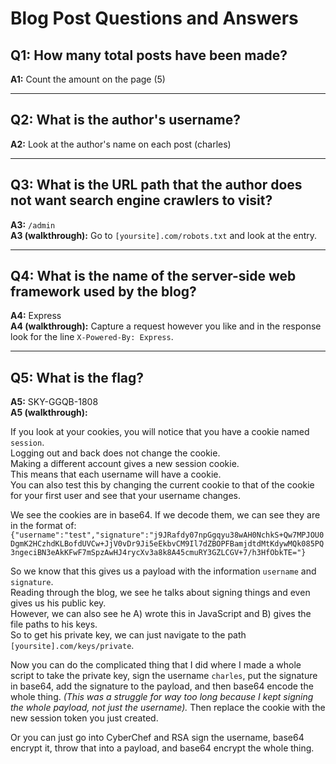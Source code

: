 # Blog Post Questions and Answers

## Q1: How many total posts have been made?
**A1:** Count the amount on the page (5)

---

## Q2: What is the author's username?
**A2:** Look at the author's name on each post (charles)

---

## Q3: What is the URL path that the author does not want search engine crawlers to visit?
**A3:** `/admin`  
**A3 (walkthrough):** Go to `[yoursite].com/robots.txt` and look at the entry.

---

## Q4: What is the name of the server-side web framework used by the blog?
**A4:** Express  
**A4 (walkthrough):** Capture a request however you like and in the response look for the line `X-Powered-By: Express`.

---

## Q5: What is the flag?
**A5:** SKY-GGQB-1808  
**A5 (walkthrough):**

If you look at your cookies, you will notice that you have a cookie named `session`.  
Logging out and back does not change the cookie.  
Making a different account gives a new session cookie.  
This means that each username will have a cookie.  
You can also test this by changing the current cookie to that of the cookie for your first user and see that your username changes.  

We see the cookies are in base64. If we decode them, we can see they are in the format of:
`{"username":"test","signature":"j9JRafdy07npGgqyu38wAH0NchkS+Qw7MPJOU0DgmK2HCzhdKLBofdUVCw+JjV0vDr9Ji5eEkbvCM9Il7dZBOPFBamjdtdMtKdywMQk085PQ3ngeciBN3eAkKFwF7mSpzAwHJ4rycXv3a8k8A45cmuRY3GZLCGV+7/h3HfObkTE="}`

So we know that this gives us a payload with the information `username` and `signature`.  
Reading through the blog, we see he talks about signing things and even gives us his public key.  
However, we can also see he A) wrote this in JavaScript and B) gives the file paths to his keys.  
So to get his private key, we can just navigate to the path `[yoursite].com/keys/private`.

Now you can do the complicated thing that I did where I made a whole script to take the private key, sign the username `charles`, put the signature in base64, add the signature to the payload, and then base64 encode the whole thing. *(This was a struggle for way too long because I kept signing the whole payload, not just the username).* Then replace the cookie with the new session token you just created.


Or you can just go into CyberChef and RSA sign the username, base64 encrypt it, throw that into a payload, and base64 encrypt the whole thing.